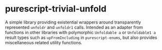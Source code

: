 # purescript-trivial-unfold

A simple library providing existential wrappers around transparently represented `unfoldr` and `unfoldr1` calls. Intended as an adapter from functions in other libraries with polymorphic `Unfoldable a` or `Unfoldable1 a` result types such as `upFromIncluding` in `purescript-enums`, but also provides miscellaneous related utility functions.
